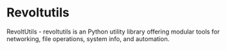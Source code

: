 # Revoltutils
RevoltUtils - revoltutils is an Python utility library offering modular tools for networking, file operations, system info, and automation.
